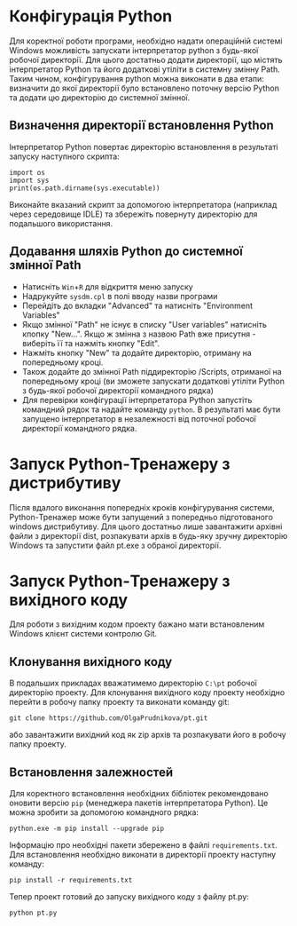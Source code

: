 # Конфігурація Python
Для коректної роботи програми, необхідно надати операційній системі Windows можливість запускати інтерпретатор python з будь-якої робочої директорії. Для цього достатньо додати директорії, що містять інтерпретатор Python та його додаткові утіліти в системну змінну Path. Таким чином, конфігурування python можна виконати в два етапи: визначити до якої директорії було встановлено поточну версію Python та додати цю директорію до системної змінної.
## Визначення директорії встановлення Python
Інтерпретатор Python повертає директорію встановлення в результаті запуску наступного скрипта:
```
import os
import sys
print(os.path.dirname(sys.executable))
```
Виконайте вказаний скрипт за допомогою інтерпретатора (наприклад через середовище IDLE) та
збережіть повернуту директорію для подальшого використання.
## Додавання шляхів Python до системної змінної Path
- Натисніть `Win`+`R` для відкриття меню запуску
- Надрукуйте `sysdm.cpl` в полі вводу назви програми
- Перейдіть до вкладки "Advanced" та натисніть "Environment Variables"
- Якщо змінної "Path" не існує в списку "User variables" натисніть кпопку "New...". Якщо ж змінна з назвою Path вже присутня - виберіть її та нажміть кнопку "Edit".
- Нажміть кнопку "New" та додайте директорію, отриману на попередньому кроці.
- Також додайте до змінної Path піддиректорію /Scripts, отриманої на попередньому кроці (ви зможете запускати додаткові утіліти Python з будь-якої робочої директорії командного рядка)
- Для перевірки конфігурації інтерпретатора Python запустіть командний рядок та надайте команду `python`. В результаті має бути запущено інтерпретатор в незалежності від поточної робочої директорії командного рядка.

# Запуск Python-Тренажеру з  дистрибутиву
Після вдалого виконання попередніх кроків конфігурування системи, Python-Тренажер може бути запущений з попередньо підготованого windows дистрибутиву. Для цього достатньо лише завантажити архівні файли з директорії dist, розпакувати архів в будь-яку зручну директорію Windows та запустити файл pt.exe з обраної директорії.

# Запуск Python-Тренажеру з вихідного коду
Для роботи з вихідним кодом проекту бажано мати встановленим Windows клієнт системи контролю Git.
## Клонування вихідного коду
В подальших прикладах вважатимемо директорію `C:\pt` робочої директорію проекту. Для клонування вихідного коду проекту необхідно перейти в робочу папку проекту та виконати команду git:
```
git clone https://github.com/OlgaPrudnikova/pt.git
```
або завантажити вихідний код як zip архів та розпакувати його в робочу папку проекту.
## Встановлення залежностей
Для коректного встановлення необхідних бібліотек рекомендовано оновити версію `pip` (менеджера пакетів інтерпретатора Python). Це можна зробити за допомогою командного рядка:
```
python.exe -m pip install --upgrade pip
```

Інформацію про необхідні пакети збережено в файлі `requirements.txt`. Для встановлення необхідно виконати в директорії проекту наступну команду:
```
pip install -r requirements.txt
```
Тепер проект готовий до запуску вихідного коду з файлу pt.py:
```
python pt.py
```
